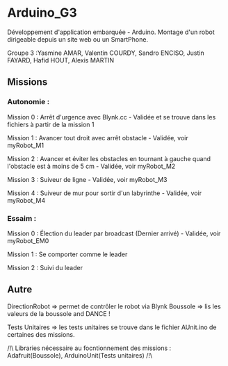 ﻿# Arduino_G3
Développement d'application embarquée - Arduino. Montage d'un robot dirigeable depuis un site web ou un SmartPhone.

Groupe 3 :Yasmine AMAR, Valentin COURDY, Sandro ENCISO, Justin FAYARD, Hafid HOUT, Alexis MARTIN

## Missions

### Autonomie : 

Mission 0 : Arrêt d'urgence avec Blynk.cc - Validée et se trouve dans les fichiers à partir de la mission 1

Mission 1 : Avancer tout droit avec arrêt obstacle - Validée, voir myRobot_M1

Mission 2 : Avancer et éviter les obstacles en tournant à gauche quand l'obstacle est à moins de 5 cm - Validée, voir myRobot_M2

Mission 3 : Suiveur de ligne - Validée, voir myRobot_M3

Mission 4 : Suiveur de mur pour sortir d'un labyrinthe - Validée, voir myRobot_M4

### Essaim : 

Mission 0 : Élection du leader par broadcast (Dernier arrivé) - Validée, voir myRobot_EM0

Mission 1 : Se comporter comme le leader

Mission 2 : Suivi du leader

## Autre

DirectionRobot => permet de contrôler le robot via Blynk
Boussole => lis les valeurs de la boussole and DANCE !

Tests Unitaires => les tests unitaires se trouve dans le fichier AUnit.ino de certaines des missions.

/!\ Libraries nécessaire au focntionnement des missions : Adafruit(Boussole), ArduinoUnit(Tests unitaires) /!\
